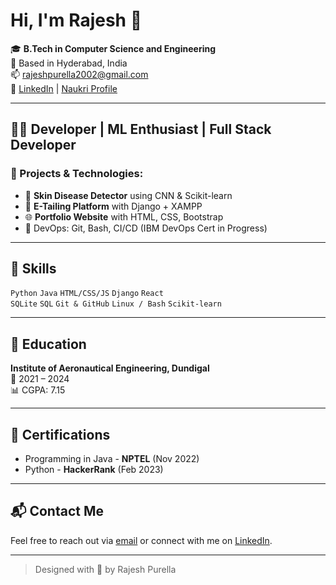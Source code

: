 # Hi, I'm Rajesh 👋

🎓 **B.Tech in Computer Science and Engineering**  
📍 Based in Hyderabad, India  
📫 [rajeshpurella2002@gmail.com](mailto:rajeshpurella2002@gmail.com)  
🔗 [LinkedIn](https://www.linkedin.com/in/rajesh-purella/) | [Naukri Profile](https://www.naukri.com/mnjuser/profile?id=&altresid)

---

## 👨‍💻 Developer | ML Enthusiast | Full Stack Developer

### 🚀 Projects & Technologies:
- 🧠 **Skin Disease Detector** using CNN & Scikit-learn
- 🛒 **E-Tailing Platform** with Django + XAMPP
- 🌐 **Portfolio Website** with HTML, CSS, Bootstrap
- 🧰 DevOps: Git, Bash, CI/CD (IBM DevOps Cert in Progress)

---

## 🧠 Skills
`Python` `Java` `HTML/CSS/JS` `Django` `React`  
`SQLite` `SQL` `Git & GitHub` `Linux / Bash` `Scikit-learn`

---

## 🏫 Education

**Institute of Aeronautical Engineering, Dundigal**  
📅 2021 – 2024  
📊 CGPA: 7.15

---

## 📜 Certifications
- Programming in Java - **NPTEL** (Nov 2022)  
- Python - **HackerRank** (Feb 2023)

---

## 📬 Contact Me
Feel free to reach out via [email](mailto:rajeshpurella2002@gmail.com) or connect with me on [LinkedIn](https://www.linkedin.com/in/rajesh-purella/).

---

> Designed with 💙 by Rajesh Purella
